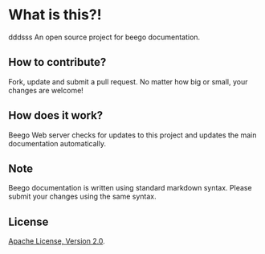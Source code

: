 # What is this?!
dddsss
An open source project for beego documentation.

## How to contribute?

Fork, update and submit a pull request. No matter how big or small, your changes are welcome!

## How does it work?

Beego Web server checks for updates to this project and updates the main documentation automatically.

## Note

Beego documentation is written using standard markdown syntax.  Please submit your changes using the same syntax.

## License

[Apache License, Version 2.0](http://www.apache.org/licenses/LICENSE-2.0.html).
